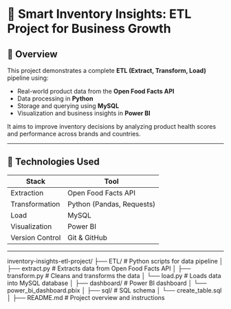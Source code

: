 # 🧠 Smart Inventory Insights: ETL Project for Business Growth

## 🚀 Overview
This project demonstrates a complete **ETL (Extract, Transform, Load)** pipeline using:
- Real-world product data from the **Open Food Facts API**
- Data processing in **Python**
- Storage and querying using **MySQL**
- Visualization and business insights in **Power BI**

It aims to improve inventory decisions by analyzing product health scores and performance across brands and countries.

---

## 🔧 Technologies Used

| Stack          | Tool                          |
|----------------|-------------------------------|
| Extraction     | Open Food Facts API           |
| Transformation | Python (Pandas, Requests)     |
| Load           | MySQL                         |
| Visualization  | Power BI                      |
| Version Control| Git & GitHub                  |

---

inventory-insights-etl-project/
├── ETL/                        # Python scripts for data pipeline
│   ├── extract.py              # Extracts data from Open Food Facts API
│   ├── transform.py            # Cleans and transforms the data
│   └── load.py                 # Loads data into MySQL database
│
├── dashboard/                  # Power BI dashboard
│   └── power_bi_dashboard.pbix
│
├── sql/                        # SQL schema
│   └── create_table.sql
│
├── README.md                   # Project overview and instructions
